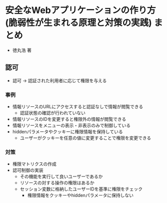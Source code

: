 # 安全なWebアプリケーションの作り方(脆弱性が生まれる原理と対策の実践) まとめ
- 徳丸浩 著

## 認可
- 認可 -> 認証された利用者に応じて権限を与える

### 事例
- 情報リソースのURLにアクセスすると認証なしで情報が閲覧できる
  - 認証状態の確認が行われていない
- 情報リソースのIDを変更すると権限外の情報が閲覧できる
- 情報リソースをメニューの表示・非表示のみで制御している
- hiddenパラメータやクッキーに権限情報を保持している
  - ユーザーがクッキーを任意の値に変更することで権限を変更できる

### 対策
- 権限マトリクスの作成
- 認可制御の実装
  - その機能を実行して良いユーザーであるか
  - リソースの対する操作の権限はあるか
  - セッション変数に格納したユーザーIDを基準に権限をチェック
    - 権限情報をクッキーやhiddenパラメータに保持しない
